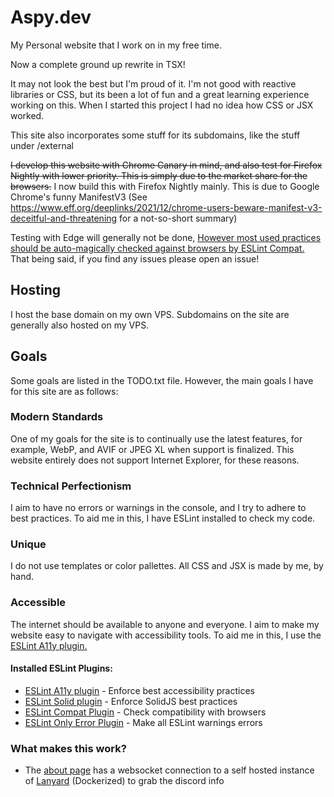 # Aspy.dev

My Personal website that I work on in my free time.

Now a complete ground up rewrite in TSX!

It may not look the best but I'm proud of it. I'm not good with reactive libraries or CSS, but its been a lot of fun and a great learning experience working on this. When I started this project I had no idea how CSS or JSX worked.

This site also incorporates some stuff for its subdomains, like the stuff under /external

~~I develop this website with Chrome Canary in mind, and also test for Firefox Nightly with lower priority. This is simply due to the market share for the browsers.~~
I now build this with Firefox Nightly mainly. This is due to Google Chrome's funny ManifestV3 (See https://www.eff.org/deeplinks/2021/12/chrome-users-beware-manifest-v3-deceitful-and-threatening for a not-so-short summary)

Testing with Edge will generally not be done, [However most used practices should be auto-magically checked against browsers by ESLint Compat.](https://github.com/amilajack/eslint-plugin-compat)
That being said, if you find any issues please open an issue!

## Hosting

I host the base domain on my own VPS. Subdomains on the site are generally also hosted on my VPS.

## Goals

Some goals are listed in the TODO.txt file.
However, the main goals I have for this site are as follows:

### Modern Standards

One of my goals for the site is to continually use the latest features, for example, WebP, and AVIF or JPEG XL when support is finalized. This website entirely does not support Internet Explorer, for these reasons.

### Technical Perfectionism

I aim to have no errors or warnings in the console, and I try to adhere to best practices. To aid me in this, I have ESLint installed to check my code.

### Unique

I do not use templates or color pallettes. All CSS and JSX is made by me, by hand.

### Accessible

The internet should be available to anyone and everyone. I aim to make my website easy to navigate with accessibility tools. To aid me in this, I use the [ESLint A11y plugin.](https://github.com/jsx-eslint/eslint-plugin-jsx-a11y)

#### Installed ESLint Plugins:

-   [ESLint A11y plugin](https://github.com/jsx-eslint/eslint-plugin-jsx-a11y) - Enforce best accessibility practices
-   [ESLint Solid plugin](https://github.com/solidjs-community/eslint-plugin-solid) - Enforce SolidJS best practices
-   [ESLint Compat Plugin](https://github.com/amilajack/eslint-plugin-compat) - Check compatibility with browsers
-   [ESLint Only Error Plugin](https://github.com/davidjbradshaw/eslint-plugin-only-error) - Make all ESLint warnings errors

### What makes this work?

-   The [about page](https://aspy.dev/about) has a websocket connection to a self hosted instance of [Lanyard](https://github.com/Phineas/lanyard) (Dockerized) to grab the discord info
